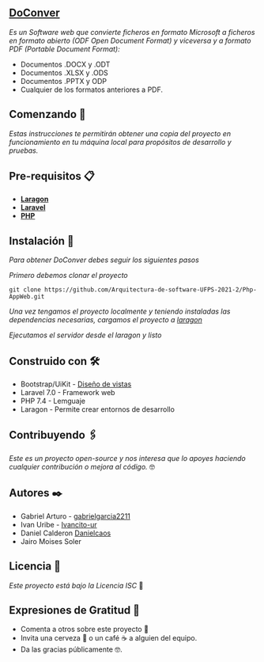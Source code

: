 ## [DoConver](http://54.84.27.202/) 
_Es un Software web que convierte ficheros en formato Microsoft a ficheros en formato abierto (ODF Open Document Format) y viceversa y a formato PDF (Portable Document Format):_
- Documentos .DOCX y .ODT
- Documentos .XLSX y .ODS
- Documentos .PPTX y ODP
- Cualquier de los formatos anteriores a PDF.

## Comenzando 🚀
_Estas instrucciones te permitirán obtener una copia del proyecto en funcionamiento en tu máquina local para propósitos de desarrollo y pruebas._

## Pre-requisitos 📋
- **[Laragon](https://laragon.org/)**
- **[Laravel](https://laravel.com/docs/8.x/installation)**
- **[PHP](https://www.php.net/downloads.php)**

## Instalación 🔧

_Para obtener DoConver debes seguir los siguientes pasos_

_Primero debemos clonar el proyecto_
```
git clone https://github.com/Arquitectura-de-software-UFPS-2021-2/Php-AppWeb.git
```
_Una vez tengamos el proyecto localmente y teniendo instaladas las dependencias necesarias, cargamos el proyecto a [laragon](https://laragon.org/docs/easy-to-use.html)_

_Ejecutamos el servidor desde el laragon y listo_


## Construido con 🛠️
- Bootstrap/UiKit - [Diseño de vistas](https://github.com/Ivancito-ur/front-conversor-php) 
- Laravel 7.0 - Framework web
- PHP 7.4 - Lemguaje
- Laragon - Permite crear entornos de desarrollo

## Contribuyendo 🖇️
_Este es un proyecto open-source y nos interesa que lo apoyes haciendo cualquier contribución o mejora al código._ 🤓

## Autores ✒️
- Gabriel Arturo - [gabrielgarcia2211](https://github.com/gabrielgarcia2211)
- Ivan Uribe - [Ivancito-ur](https://github.com/Ivancito-ur)
- Daniel Calderon [Danielcaos](https://github.com/Danielcaos)
- Jairo Moises Soler

## Licencia 📄
_Este proyecto está bajo la Licencia ISC_ 📄

## Expresiones de Gratitud 🎁

* Comenta a otros sobre este proyecto 📢
* Invita una cerveza 🍺 o un café ☕ a alguien del equipo. 
* Da las gracias públicamente 🤓.
